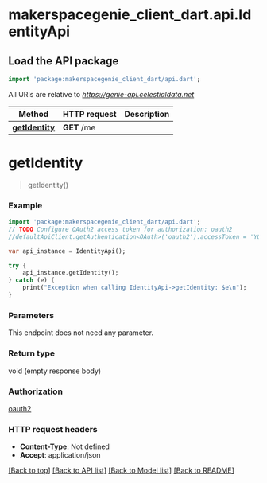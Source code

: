# makerspacegenie_client_dart.api.IdentityApi

## Load the API package
```dart
import 'package:makerspacegenie_client_dart/api.dart';
```

All URIs are relative to *https://genie-api.celestialdata.net*

Method | HTTP request | Description
------------- | ------------- | -------------
[**getIdentity**](IdentityApi.md#getIdentity) | **GET** /me | 


# **getIdentity**
> getIdentity()



### Example 
```dart
import 'package:makerspacegenie_client_dart/api.dart';
// TODO Configure OAuth2 access token for authorization: oauth2
//defaultApiClient.getAuthentication<OAuth>('oauth2').accessToken = 'YOUR_ACCESS_TOKEN';

var api_instance = IdentityApi();

try { 
    api_instance.getIdentity();
} catch (e) {
    print("Exception when calling IdentityApi->getIdentity: $e\n");
}
```

### Parameters
This endpoint does not need any parameter.

### Return type

void (empty response body)

### Authorization

[oauth2](../README.md#oauth2)

### HTTP request headers

 - **Content-Type**: Not defined
 - **Accept**: application/json

[[Back to top]](#) [[Back to API list]](../README.md#documentation-for-api-endpoints) [[Back to Model list]](../README.md#documentation-for-models) [[Back to README]](../README.md)

